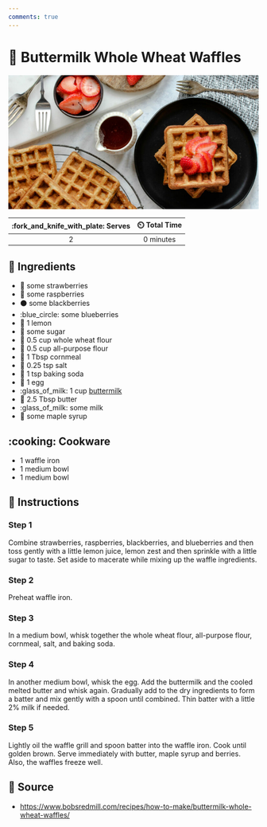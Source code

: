 ```yaml
---
comments: true
---
```

# :waffle: Buttermilk Whole Wheat Waffles

![Buttermilk Whole Wheat Waffles](../assets/images/buttermilk-whole-wheat-waffles.jpg)

| :fork_and_knife_with_plate: Serves | :timer_clock: Total Time |
|:----------------------------------:|:-----------------------: |
| 2 | 0 minutes |

## :salt: Ingredients

- :strawberry: some strawberries
- :strawberry: some raspberries
- :black_circle: some blackberries
- :blue_circle: some blueberries
- :lemon: 1 lemon
- :candy: some sugar
- :ear_of_rice: 0.5 cup whole wheat flour
- :ear_of_rice: 0.5 cup all-purpose flour
- :corn: 1 Tbsp cornmeal
- :salt: 0.25 tsp salt
- :cup_with_straw: 1 tsp baking soda
- :egg: 1 egg
- :glass_of_milk: 1 cup [buttermilk][1]
- :butter: 2.5 Tbsp butter
- :glass_of_milk: some milk
- :maple_leaf: some maple syrup

## :cooking: Cookware

- 1 waffle iron
- 1 medium bowl
- 1 medium bowl

## :pencil: Instructions

### Step 1

Combine strawberries, raspberries, blackberries, and blueberries and then toss gently with a little lemon juice, lemon
zest and then sprinkle with a little sugar to taste. Set aside to macerate while mixing up the waffle ingredients.

### Step 2

Preheat waffle iron.

### Step 3

In a medium bowl, whisk together the whole wheat flour, all-purpose flour, cornmeal, salt, and baking soda.

### Step 4

In another medium bowl, whisk the egg. Add the buttermilk and the cooled melted butter and whisk again. Gradually add to
the dry ingredients to form a batter and mix gently with a spoon until combined. Thin batter with a little 2% milk if
needed.

### Step 5

Lightly oil the waffle grill and spoon batter into the waffle iron. Cook until golden brown. Serve immediately with
butter, maple syrup and berries. Also, the waffles freeze well.

## :link: Source

- <https://www.bobsredmill.com/recipes/how-to-make/buttermilk-whole-wheat-waffles/>

[1]: ../ingredients/buttermilk.md
